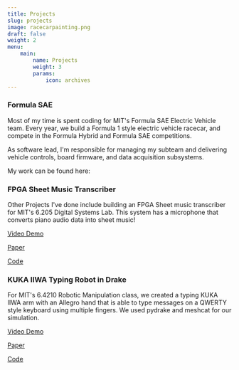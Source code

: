 ```yaml
---
title: Projects
slug: projects
image: racecarpainting.png
draft: false
weight: 2
menu: 
    main:
        name: Projects
        weight: 3
        params:
            icon: archives
---
```

### Formula SAE
Most of my time is spent coding for MIT's Formula SAE Electric Vehicle team. Every year, we build a Formula 1 style electric vehicle racecar, and compete in the Formula Hybrid and Formula SAE competitions. 

As software lead, I'm responsible for managing my subteam and delivering vehicle controls, board firmware, and data acquisition subsystems. 

My work can be found here:

### FPGA Sheet Music Transcriber
Other Projects I've done include building an FPGA Sheet music transcriber for MIT's 6.205 Digital Systems Lab. This system has a microphone that converts piano audio data into sheet music!

[Video Demo](https://www.youtube.com/watch?v=1X-RZDkiSYc)

[Paper](https://github.com/woxsao/6.111-Music-Transcription-Project/blob/main/6_111_Final_Report.pdf)

[Code](https://github.com/woxsao/6.111-Music-Transcription-Project)
### KUKA IIWA Typing Robot in Drake
For MIT's 6.4210 Robotic Manipulation class, we created a typing KUKA IIWA arm with an Allegro hand that is able to type messages on a QWERTY style keyboard using multiple fingers. We used pydrake and meshcat for our simulation.

[Video Demo](https://www.youtube.com/watch?v=lqTE7q3AonY)

[Paper](https://github.com/woxsao/6.4210-Typing-Robot/blob/main/TypingRobot_Zhang_Chan%20(1).pdf)

[Code](https://github.com/woxsao/6.4210-Typing-Robot)
